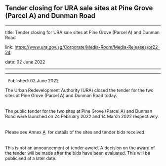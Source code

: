 ## Tender closing for URA sale sites at Pine Grove (Parcel A) and Dunman Road
---
title: Tender closing for URA sale sites at Pine Grove (Parcel A) and Dunman Road

link: https://www.ura.gov.sg/Corporate/Media-Room/Media-Releases/pr22-24

date: 02 June 2022

---

--------------------------------------------------------------------------

  Published: 02 June 2022

The Urban Redevelopment Authority (URA) closed the tender for the two sites at Pine Grove (Parcel A) and Dunman Road today.   
   
    
The public tender for the two sites at Pine Grove (Parcel A) and Dunman Road were launched on 24 February 2022 and 14 March 2022 respectively.  
   
    
Please see Annex [A](https://www.ura.gov.sg/-/media/Corporate/Media-Room/2022/Jun/pr22-24a.pdf)  for details of the sites and tender bids received.   
   
    
This is not an announcement of tender award. A decision on the award of the tender will be made after the bids have been evaluated. This will be publicised at a later date.